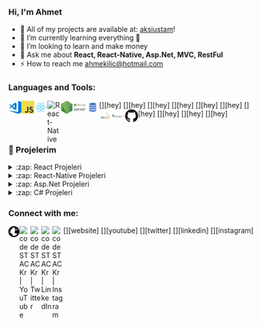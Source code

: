 ### Hi, I'm Ahmet

- 🔭 All of my projects are available at: [aksiustam](https://github.com/aksiustam)!
- 🌱 I’m currently learning everything 🤣
- 👯 I’m looking to learn and make money
- 🥅 Ask me about **React, React-Native, Asp.Net, MVC, RestFul**
- ⚡ How to reach me ahmekilic@hotmail.com

### Languages and Tools:

[<img align="left" alt="Visual Studio Code" width="26px" src="https://raw.githubusercontent.com/github/explore/80688e429a7d4ef2fca1e82350fe8e3517d3494d/topics/visual-studio-code/visual-studio-code.png" />][hey]
[<img align="left" alt="JavaScript" width="26px" src="https://raw.githubusercontent.com/github/explore/80688e429a7d4ef2fca1e82350fe8e3517d3494d/topics/javascript/javascript.png" />][hey]
[<img align="left" alt="React" width="26px" src="https://raw.githubusercontent.com/github/explore/80688e429a7d4ef2fca1e82350fe8e3517d3494d/topics/react/react.png" />][hey]
[<img align="left" alt="React-Native" width="26px" src="https://raw.githubusercontent.com/facebook/react-native/master/Libraries/NewAppScreen/components/logo.png?cacheBust=notinCache" />][hey]
[<img align="left" alt="Node.js" width="26px" src="https://raw.githubusercontent.com/github/explore/80688e429a7d4ef2fca1e82350fe8e3517d3494d/topics/nodejs/nodejs.png" />][hey]
[<img align="left" alt="Asp.NET" width="26px" src="https://raw.githubusercontent.com/github/explore/80688e429a7d4ef2fca1e82350fe8e3517d3494d/topics/aspnet/aspnet.png" />][hey]
[<img align="left" alt="SQL" width="26px" src="https://raw.githubusercontent.com/github/explore/80688e429a7d4ef2fca1e82350fe8e3517d3494d/topics/sql/sql.png" />][hey]
[<img align="left" alt="MySQL" width="26px" src="https://raw.githubusercontent.com/github/explore/80688e429a7d4ef2fca1e82350fe8e3517d3494d/topics/mysql/mysql.png" />][hey]
[<img align="left" alt="MongoDB" width="26px" src="https://raw.githubusercontent.com/github/explore/80688e429a7d4ef2fca1e82350fe8e3517d3494d/topics/mongodb/mongodb.png" />][hey]
[<img align="left" alt="GitHub" width="26px" src="https://raw.githubusercontent.com/github/explore/78df643247d429f6cc873026c0622819ad797942/topics/github/github.png" />][hey]

<br />

### 📕 Projelerim

<details>
  <summary>:zap: React Projeleri</summary>
  
<!--START_SECTION:activity-->

- [İlk React Projem - ContentApi - JSON server](https://github.com/aksiustam/reactapp)

<!--END_SECTION:activity-->

</details>

<details>
  <summary>:zap: React-Native Projeleri</summary>
  
<!--START_SECTION:activity-->

- [Microinteractions: Password Validation Animation](https://github.com/aksiustam/reactapp)

<!--END_SECTION:activity-->

</details>
<details>
  <summary>:zap: Asp.Net Projeleri</summary>
  
<!--START_SECTION:activity-->

- [Asp.NET MVC - Authentication - ES6 - Excel Data Transfer - Mail to Forgotten Password](https://github.com/aksiustam/ProjeTakipWeb)
- [İlk Asp.Net Projem](https://github.com/aksiustam/WebBike)
<!--END_SECTION:activity-->

</details>
<details>
  <summary>:zap: C# Projeleri</summary>
  
<!--START_SECTION:activity-->

- [PSO](https://github.com/aksiustam/PSO)
- [BM](https://github.com/aksiustam/BM)
- [GA](https://github.com/aksiustam/GA_rosenbrock)

<!--END_SECTION:activity-->

</details>

### Connect with me:

[<img align="left" alt="codeSTACKr.com" width="22px" src="https://raw.githubusercontent.com/iconic/open-iconic/master/svg/globe.svg" />][website]
[<img align="left" alt="codeSTACKr | YouTube" width="22px" src="https://cdn.jsdelivr.net/npm/simple-icons@v3/icons/youtube.svg" />][youtube]
[<img align="left" alt="codeSTACKr | Twitter" width="22px" src="https://cdn.jsdelivr.net/npm/simple-icons@v3/icons/twitter.svg" />][twitter]
[<img align="left" alt="codeSTACKr | LinkedIn" width="22px" src="https://cdn.jsdelivr.net/npm/simple-icons@v3/icons/linkedin.svg" />][linkedin]
[<img align="left" alt="codeSTACKr | Instagram" width="22px" src="https://cdn.jsdelivr.net/npm/simple-icons@v3/icons/instagram.svg" />][instagram]

<br />
